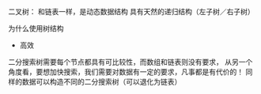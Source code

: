 二叉树：
和链表一样，是动态数据结构
具有天然的递归结构（左子树／右子树）

为什么使用树结构
* 高效

二分搜索树需要每个节点都具有可比较性，而数组和链表则没有要求，
从另一个角度看，要想加快搜索，我们需要对数据有一定的要求，凡事都是有代价的！
同样的数据可以构造不同的二分搜索树（可以退化为链表）